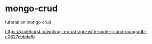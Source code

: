 # mongo-crud
tutorial on mongo crud

https://codeburst.io/writing-a-crud-app-with-node-js-and-mongodb-e0827cbbdafb